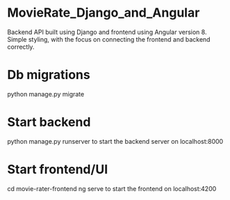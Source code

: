 # MovieRate_Django_and_Angular

Backend API built using Django and frontend using Angular version 8. Simple styling, with the focus on connecting the frontend and backend correctly.


# Db migrations
python manage.py migrate

# Start backend
python manage.py runserver to start the backend server on localhost:8000

# Start frontend/UI
cd movie-rater-frontend 
ng serve to start the frontend on localhost:4200
